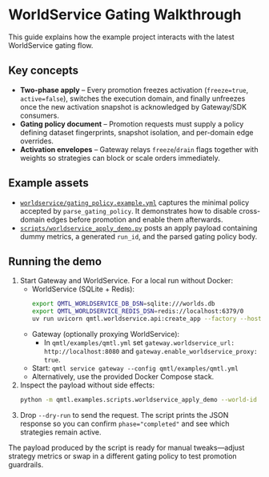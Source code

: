 # WorldService Gating Walkthrough

This guide explains how the example project interacts with the latest
WorldService gating flow.

## Key concepts

- **Two-phase apply** – Every promotion freezes activation (`freeze=true`,
  `active=false`), switches the execution domain, and finally unfreezes once
  the new activation snapshot is acknowledged by Gateway/SDK consumers.
- **Gating policy document** – Promotion requests must supply a policy defining
  dataset fingerprints, snapshot isolation, and per-domain edge overrides.
- **Activation envelopes** – Gateway relays `freeze`/`drain` flags together with
  weights so strategies can block or scale orders immediately.

## Example assets

- [`worldservice/gating_policy.example.yml`](../worldservice/gating_policy.example.yml)
  captures the minimal policy accepted by `parse_gating_policy`. It
  demonstrates how to disable cross-domain edges before promotion and enable
  them afterwards.
- [`scripts/worldservice_apply_demo.py`](../scripts/worldservice_apply_demo.py)
  posts an apply payload containing dummy metrics, a generated `run_id`, and the
  parsed gating policy body.

## Running the demo

1. Start Gateway and WorldService. For a local run without Docker:
   - WorldService (SQLite + Redis):
     ```bash
     export QMTL_WORLDSERVICE_DB_DSN=sqlite:///worlds.db
     export QMTL_WORLDSERVICE_REDIS_DSN=redis://localhost:6379/0
     uv run uvicorn qmtl.worldservice.api:create_app --factory --host 0.0.0.0 --port 8080
     ```
   - Gateway (optionally proxying WorldService):
     - In `qmtl/examples/qmtl.yml` set `gateway.worldservice_url: http://localhost:8080`
       and `gateway.enable_worldservice_proxy: true`.
    - Start: `qmtl service gateway --config qmtl/examples/qmtl.yml`
   - Alternatively, use the provided Docker Compose stack.
2. Inspect the payload without side effects:
   ```bash
   python -m qmtl.examples.scripts.worldservice_apply_demo --world-id demo --dry-run
   ```
3. Drop `--dry-run` to send the request. The script prints the JSON response so
   you can confirm `phase="completed"` and see which strategies remain active.

The payload produced by the script is ready for manual tweaks—adjust strategy
metrics or swap in a different gating policy to test promotion guardrails.
